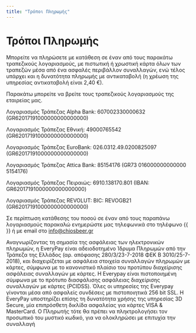 ```yaml
---
title: "Τρόποι Πληρωμής"
---
```


# Τρόποι Πληρωμής

Μπορείτε να πληρώσετε με κατάθεση σε έναν από τους παρακάτω τραπεζικούς λογαριασμούς, με πιστωτική ή χρωστική κάρτα όλων των τραπεζών μέσα από ένα ασφαλές περιβάλλον συναλλαγών, ενώ τέλος υπάρχει και η δυνατότητα πληρωμής με αντικαταβολή (η χρέωση της υπηρεσίας αντικαταβολή είναι 2,40 €).

Παρακάτω μπορείτε να βρείτε τους τραπεζικούς λογαριασμούς της εταιρείας μας.

Λογαριασμός Τράπεζας Alpha Bank:
607002330000632
(GR62017191000000000000000)

Λογαριασμός Τράπεζας Εθνική:
49000765542
(GR62017191000000000000000)

Λογαριασμός Τράπεζας EuroBank:
026.0312.49.0200825097
(GR62017191000000000000000)

Λογαριασμός Τράπεζας Attica Bank:
85154176
(GR73 016000000000000 5154176)

Λογαριασμός Τράπεζας Πειραιώς:
6910.138170.801
(ΙΒΑΝ: GR62017191000000000000000)

Λογαριασμός Τράπεζας REVOLUT:
BIC: REVOGB21
(GR62017191000000000000000)

Σε περίπτωση κατάθεσης του ποσού σε έναν από τους παραπάνω λογαριασμούς παρακαλώ ενημερώστε μας τηλεφωνικά στο τηλέφωνο {{ }} ή με email στο info@chiosbeer.gr

Αναγνωρίζοντας τη σημασία της ασφάλειας των ηλεκτρονικών πληρωμών, η EveryPay είναι αδειοδοτημένο Ίδρυμα Πληρωμών από την Τράπεζα της Ελλάδος (αρ. απόφασης 280/3/23-7-2018 ΦΕΚ Β 3010/25-7-2018), και διαχειρίζεται με ασφάλεια στοιχεία συναλλαγών πληρωμών με κάρτες, σύμφωνα με το κανονιστικό πλαίσιο του προτύπου διαχείρισης ασφάλειας συναλλαγών με κάρτες. Η Everypay είναι πιστοποιημένη σύμφωνα με το πρότυπο διασφάλισης ασφάλειας διαχείρισης συναλλαγών με κάρτες (PCIDSS). Όλες οι υπηρεσίες της Everypay γίνονται μέσα από ασφαλείς συνδέσεις με πιστοποιητικά 256 bit SSL. Η EveryPay υποστηρίζει επίσης τη δυνατότητα χρήσης της υπηρεσίας 3D Secure, μία επιπρόσθετη δικλίδα ασφαλείας για κάρτες VISA & MasterCard. Ο Πληρωτής τότε θα πρέπει να πληκτρολογήσει τον προσωπικό του μυστικό κωδικό, για να ολοκληρώσει με επιτυχία την συναλλαγή

